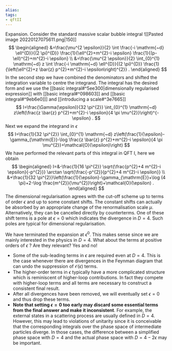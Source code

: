 ```yaml
---
alias:
tags:
- qftII
---
```

Expansion. Consider the standard massive scalar bubble integral
![[Pasted image 20220127075611.png|150]]
$$
\begin{aligned}
&=\frac{\mu^{2 \epsilon}}{2} \int \frac{-i \mathrm{~d} \ell^{D}}{(2 \pi)^{D}} \frac{1}{\ell^{2}+m^{2}-i \epsilon} \frac{1}{(p-\ell)^{2}+m^{2}-i \epsilon} \\
&=\frac{\mu^{2 \epsilon}}{2} \int_{0}^{1} \mathrm{~d} z \int \frac{-i \mathrm{~d} \ell^{D}}{(2 \pi)^{D}} \frac{1}{\left(\ell^{2}+z \bar{z} p^{2}+m^{2}-i \epsilon\right)^{2}} .
\end{aligned}
$$
In the second step we have combined the denominators and shifted the integration variable to centre the integrand. The integral has the desired form and we use the [[basic integral#^5ee300|dimensionally regularised expression]] with [[basic integral#^098603]] and  [[basic integral#^9eb6e0]]] and [[introducing a scale#^3e7665]]
$$
I=\frac{\Gamma(\epsilon)}{32 \pi^{2}} \int_{0}^{1} \mathrm{~d} z\left(\frac{z \bar{z} p^{2}+m^{2}-i \epsilon}{4 \pi \mu^{2}}\right)^{-\epsilon} .
$$
Next we expand the integrand in $\epsilon$
$$
I=\frac{1}{32 \pi^{2}} \int_{0}^{1} \mathrm{~d} z\left(\frac{1}{\epsilon}-\gamma_{\mathrm{E}}-\log \frac{z \bar{z} p^{2}+m^{2}-i \epsilon}{4 \pi \mu^{2}}+\mathcal{O}(\epsilon)\right)
$$
We have performed the relevant parts of this integral in QFT I, here we obtain
$$
\begin{aligned}
I=&-\frac{1}{16 \pi^{2}} \sqrt{\frac{p^{2}+4 m^{2}-i \epsilon}{-p^{2}}} \arctan \sqrt{\frac{-p^{2}}{p^{2}+4 m^{2}-i \epsilon}} \\
&+\frac{1}{32 \pi^{2}}\left(\frac{1}{\epsilon}-\gamma_{\mathrm{E}}+\log (4 \pi)+2-\log \frac{m^{2}}{\mu^{2}}\right)+\mathcal{O}(\epsilon) .
\end{aligned}
$$
The dimensional regularisation agrees with the cut-off scheme up to terms of order $\epsilon$ and up to some constant shifts. The constant shifts can actually be absorbed by an appropriate change of the renormalisation scale $\mu$. Alternatively, they can be cancelled directly by counterterms. One of these shift terms is a pole at $\epsilon=0$ which indicates the divergence in $D=4$. Such poles are typical for dimensional regularisation.

We have terminated the expansion at $\epsilon^{0}$. This makes sense since we are mainly interested in the physics in $D=4$. What about the terms at positive orders of $\epsilon$ ? Are they relevant? Yes and no!
- Some of the sub-leading terms in $\epsilon$ are required even at $D=4$. This is the case whenever there are divergences in the Feynman diagram that can undo the suppression of $\mathcal{O}(\epsilon)$ terms.
- The higher-order terms in $\epsilon$ typically have a more complicated structure which is reminiscent of higher-loop contributions. In fact they compete with higher-loop terms and all terms are necessary to construct a consistent final result.
- After all divergences have been removed, we will eventually set $\epsilon=0$ and thus drop these terms.
- **Note that setting $\epsilon=0$ too early may discard some essential terms from the final answer and make it inconsistent**. For example, the external states in a scattering process are usually defined in $D=4$. However, this may lead to violations of unitarity since it is conceivable that the corresponding integrals over the phase space of intermediate particles diverge. In those cases, the difference between a simplified phase space with $D=4$ and the actual phase space with $D=4-2 \epsilon$ may be important.